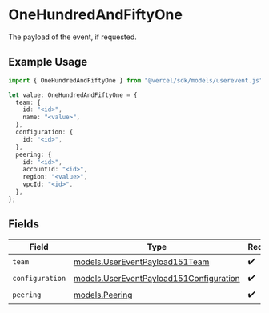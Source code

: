# OneHundredAndFiftyOne

The payload of the event, if requested.

## Example Usage

```typescript
import { OneHundredAndFiftyOne } from "@vercel/sdk/models/userevent.js";

let value: OneHundredAndFiftyOne = {
  team: {
    id: "<id>",
    name: "<value>",
  },
  configuration: {
    id: "<id>",
  },
  peering: {
    id: "<id>",
    accountId: "<id>",
    region: "<value>",
    vpcId: "<id>",
  },
};
```

## Fields

| Field                                                                                    | Type                                                                                     | Required                                                                                 | Description                                                                              |
| ---------------------------------------------------------------------------------------- | ---------------------------------------------------------------------------------------- | ---------------------------------------------------------------------------------------- | ---------------------------------------------------------------------------------------- |
| `team`                                                                                   | [models.UserEventPayload151Team](../models/usereventpayload151team.md)                   | :heavy_check_mark:                                                                       | N/A                                                                                      |
| `configuration`                                                                          | [models.UserEventPayload151Configuration](../models/usereventpayload151configuration.md) | :heavy_check_mark:                                                                       | N/A                                                                                      |
| `peering`                                                                                | [models.Peering](../models/peering.md)                                                   | :heavy_check_mark:                                                                       | N/A                                                                                      |